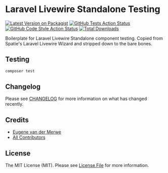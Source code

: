 # Laravel Livewire Standalone Testing

[![Latest Version on Packagist](https://img.shields.io/packagist/v/spatie/livewire-standalone-testing.svg?style=flat-square)](https://packagist.org/packages/spatie/livewire-standalone-testing)
[![GitHub Tests Action Status](https://img.shields.io/github/actions/workflow/status/spatie/livewire-standalone-testing/run-tests.yml?branch=main&label=tests)](https://github.com/spatie/livewire-standalone-testing/actions?query=workflow%3Arun-tests+branch%3Amain)
[![GitHub Code Style Action Status](https://img.shields.io/github/actions/workflow/status/spatie/livewire-standalone-testing/php-cs-fixer.yml?branch=main&label=code%20style)](https://github.com/spatie/livewire-standalone-testing/actions?query=workflow%3A"Check+%26+fix+styling"+branch%3Amain)
[![Total Downloads](https://img.shields.io/packagist/dt/spatie/livewire-standalone-testing.svg?style=flat-square)](https://packagist.org/packages/spatie/livewire-standalone-testing)

Boilerplate for Laravel Livewire Standalone component testing. Copied from Spatie's Laravel Livewire Wizard and stripped down to the bare bones.

## Testing

```bash
composer test
```

## Changelog

Please see [CHANGELOG](CHANGELOG.md) for more information on what has changed recently.

## Credits

- [Eugene van der Merwe](https://github.com/eugenevdm)
- [All Contributors](../../contributors)

## License

The MIT License (MIT). Please see [License File](LICENSE.md) for more information.
